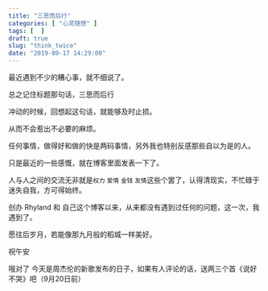```yaml
---
title: "三思而后行"
categories: [ "心灵随想" ]
tags: [  ]
draft: true
slug: "think_twice"
date: "2019-09-17 14:29:00"
---
```


最近遇到不少的糟心事，就不细说了。

总之记住标题那句话，三思而后行

冲动的时候，回想起这句话，就能够及时止损。

从而不会惹出不必要的麻烦。

任何事情，做得好和做的快是两码事情，另外我也特别反感那些自以为是的人。

只是最近的一些感慨，就在博客里面发表一下了。

人与人之间的交流无非就是`权力` `爱情` `金钱` `友情`这些个罢了，认得清现实，不忙碌于迷失自我，方可得始终。

创办 Rhyland 和 自己这个博客以来，从来都没有遇到过任何的问题，这一次，我遇到了。

愿往后岁月，若能像那九月般的稻城一样美好。

祝午安

哦对了 今天是周杰伦的新歌发布的日子，如果有人评论的话，送两三个首《说好不哭》吧（9月20日前）